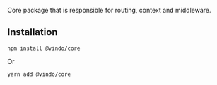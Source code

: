 Core package that is responsible for routing, context and middleware.

## Installation
```
npm install @vindo/core
```
Or
```
yarn add @vindo/core
```